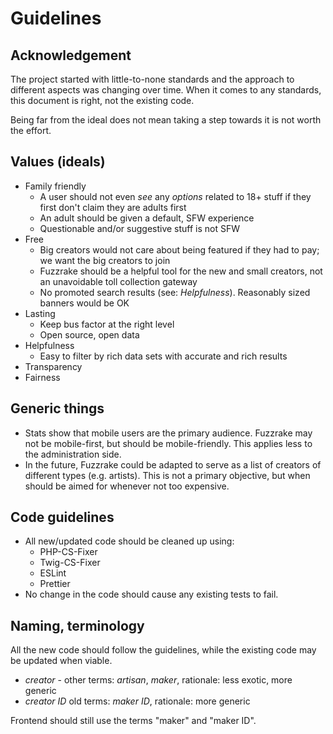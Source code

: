 # Guidelines

## Acknowledgement

The project started with little-to-none standards and the approach to different aspects was changing over time. When it comes to any standards, this document is right, not the existing code.

Being far from the ideal does not mean taking a step towards it is not worth the effort.


## Values (ideals)

* Family friendly
  * A user should not even _see_ any _options_ related to 18+ stuff if they first don't claim they are adults first
  * An adult should be given a default, SFW experience
  * Questionable and/or suggestive stuff is not SFW
* Free
  * Big creators would not care about being featured if they had to pay; we want the big creators to join
  * Fuzzrake should be a helpful tool for the new and small creators, not an unavoidable toll collection gateway
  * No promoted search results (see: _Helpfulness_). Reasonably sized banners would be OK
* Lasting
  * Keep bus factor at the right level
  * Open source, open data
* Helpfulness
  * Easy to filter by rich data sets with accurate and rich results
* Transparency
* Fairness


## Generic things

* Stats show that mobile users are the primary audience. Fuzzrake may not be mobile-first, but should be mobile-friendly. This applies less to the administration side.
* In the future, Fuzzrake could be adapted to serve as a list of creators of different types (e.g. artists). This is not a primary objective, but when should be aimed for whenever not too expensive.


## Code guidelines

* All new/updated code should be cleaned up using:
    * PHP-CS-Fixer
    * Twig-CS-Fixer
    * ESLint
    * Prettier
* No change in the code should cause any existing tests to fail.


## Naming, terminology

All the new code should follow the guidelines, while the existing code may be updated when viable.

* _creator_ - other terms: _artisan_, _maker_, rationale: less exotic, more generic
* _creator ID_ old terms: _maker ID_, rationale: more generic

Frontend should still use the terms "maker" and "maker ID".
